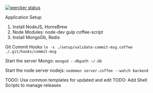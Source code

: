 [![wercker status](https://app.wercker.com/status/854f646fa6b5501c8b7b13e4c70f0b02/m "wercker status")](https://app.wercker.com/project/bykey/854f646fa6b5501c8b7b13e4c70f0b02)

Application Setup

1. Install NodeJS, HomeBrew
2. Node Modules: node-dev gulp coffee-script
2. Install MongoDb, Redis

Git Commit Hooks
`ln -s ./setup/validate-commit-msg.coffee ./.git/hooks/commit-msg`


Start the server
Mongo: `mongod --dbpath ~/.db`

Start the node server
nodejs: `nodemon server.coffee --watch backend`

TODO: Use common templates for updated and edit
TODO: Add Shell Scripts to manage releases
